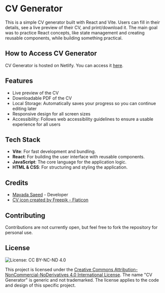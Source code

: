# CV Generator
This is a simple CV generator built with React and Vite. Users can fill in their details, see a live preview of their CV, and print/download it. The main goal was to practice React concepts, like state management and creating reusable components, while building something practical.

## How to Access CV Generator
CV Generator is hosted on Netlify. You can access it [here](https://cvarchitect.netlify.app/).

## Features
- Live preview of the CV
- Downloadable PDF of the CV
- Local Storage: Automatically saves your progress so you can continue editing later
- Responsive design for all screen sizes
- Accessibility: Follows web accessibility guidelines to ensure a usable experience for all users

## Tech Stack
- **Vite**: For fast development and bundling.
- **React**: For building the user interface with reusable components.
- **JavaScript**: The core language for the application logic.
- **HTML & CSS**: For structuring and styling the application.

## Credits
- [Mayada Saeed](https://github.com/Maddily) - Developer
- <a href="https://www.flaticon.com/free-icons/cv" title="CV icons">CV icon created by Freepik - Flaticon</a>

## Contributing
Contributions are not currently open, but feel free to fork the repository for personal use.

## License
![License: CC BY-NC-ND 4.0](https://img.shields.io/badge/License-CC%20BY--NC--ND%204.0-lightgrey.svg)

This project is licensed under the [Creative Commons Attribution-NonCommercial-NoDerivatives 4.0 International License](https://creativecommons.org/licenses/by-nc-nd/4.0/). The name "CV Generator" is generic and not trademarked. The license applies to the code and design of this specific project.
